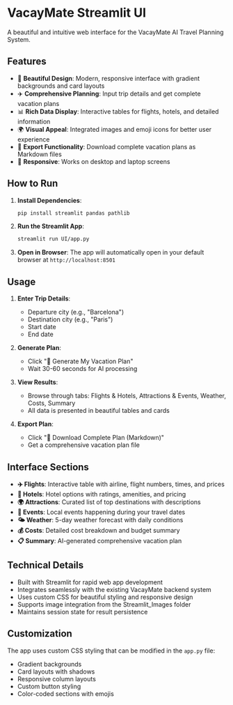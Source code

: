 # VacayMate Streamlit UI

A beautiful and intuitive web interface for the VacayMate AI Travel Planning System.

## Features

- 🎨 **Beautiful Design**: Modern, responsive interface with gradient backgrounds and card layouts
- ✈️ **Comprehensive Planning**: Input trip details and get complete vacation plans
- 📊 **Rich Data Display**: Interactive tables for flights, hotels, and detailed information
- 🌍 **Visual Appeal**: Integrated images and emoji icons for better user experience
- 📄 **Export Functionality**: Download complete vacation plans as Markdown files
- 📱 **Responsive**: Works on desktop and laptop screens

## How to Run

1. **Install Dependencies**:
   ```bash
   pip install streamlit pandas pathlib
   ```

2. **Run the Streamlit App**:
   ```bash
   streamlit run UI/app.py
   ```

3. **Open in Browser**:
   The app will automatically open in your default browser at `http://localhost:8501`

## Usage

1. **Enter Trip Details**:
   - Departure city (e.g., "Barcelona")
   - Destination city (e.g., "Paris")
   - Start date
   - End date

2. **Generate Plan**:
   - Click "🚀 Generate My Vacation Plan"
   - Wait 30-60 seconds for AI processing

3. **View Results**:
   - Browse through tabs: Flights & Hotels, Attractions & Events, Weather, Costs, Summary
   - All data is presented in beautiful tables and cards

4. **Export Plan**:
   - Click "📄 Download Complete Plan (Markdown)"
   - Get a comprehensive vacation plan file

## Interface Sections

- **✈️ Flights**: Interactive table with airline, flight numbers, times, and prices
- **🏨 Hotels**: Hotel options with ratings, amenities, and pricing
- **🌍 Attractions**: Curated list of top destinations with descriptions
- **🎉 Events**: Local events happening during your travel dates
- **🌤️ Weather**: 5-day weather forecast with daily conditions
- **💰 Costs**: Detailed cost breakdown and budget summary
- **📋 Summary**: AI-generated comprehensive vacation plan

## Technical Details

- Built with Streamlit for rapid web app development
- Integrates seamlessly with the existing VacayMate backend system
- Uses custom CSS for beautiful styling and responsive design
- Supports image integration from the Streamlit_Images folder
- Maintains session state for result persistence

## Customization

The app uses custom CSS styling that can be modified in the `app.py` file:
- Gradient backgrounds
- Card layouts with shadows
- Responsive column layouts
- Custom button styling
- Color-coded sections with emojis
